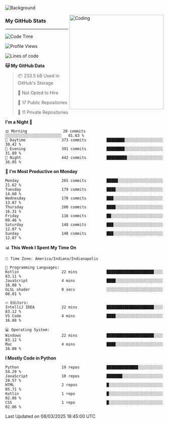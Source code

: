 ![Background](https://github.com/Nguyen-Noah/Nguyen-Noah/assets/112649680/f5d2296f-0508-400c-abcf-47c085708a2a)

<img align="right" alt="Coding" width="300" src="https://cdn.dribbble.com/users/1277312/screenshots/14733298/media/39b1045e593737587dd60e42c8422d1f.gif" >

### My GitHub Stats
---
<!--START_SECTION:waka-->
![Code Time](http://img.shields.io/badge/Code%20Time-483%20hrs%2033%20mins-blue)

![Profile Views](http://img.shields.io/badge/Profile%20Views-0-blue)

![Lines of code](https://img.shields.io/badge/From%20Hello%20World%20I%27ve%20Written-9.9%20million%20lines%20of%20code-blue)

**🐱 My GitHub Data** 

> 📦 233.5 kB Used in GitHub's Storage 
 > 
> 🚫 Not Opted to Hire
 > 
> 📜 17 Public Repositories 
 > 
> 🔑 11 Private Repositories 
 > 
**I'm a Night 🦉** 

```text
🌞 Morning                20 commits          ░░░░░░░░░░░░░░░░░░░░░░░░░   01.63 % 
🌆 Daytime                373 commits         ████████░░░░░░░░░░░░░░░░░   30.42 % 
🌃 Evening                391 commits         ████████░░░░░░░░░░░░░░░░░   31.89 % 
🌙 Night                  442 commits         █████████░░░░░░░░░░░░░░░░   36.05 % 
```
📅 **I'm Most Productive on Monday** 

```text
Monday                   265 commits         █████░░░░░░░░░░░░░░░░░░░░   21.62 % 
Tuesday                  179 commits         ████░░░░░░░░░░░░░░░░░░░░░   14.60 % 
Wednesday                170 commits         ███░░░░░░░░░░░░░░░░░░░░░░   13.87 % 
Thursday                 200 commits         ████░░░░░░░░░░░░░░░░░░░░░   16.31 % 
Friday                   116 commits         ██░░░░░░░░░░░░░░░░░░░░░░░   09.46 % 
Saturday                 148 commits         ███░░░░░░░░░░░░░░░░░░░░░░   12.07 % 
Sunday                   148 commits         ███░░░░░░░░░░░░░░░░░░░░░░   12.07 % 
```


📊 **This Week I Spent My Time On** 

```text
🕑︎ Time Zone: America/Indiana/Indianapolis

💬 Programming Languages: 
Kotlin                   22 mins             █████████████████████░░░░   83.11 % 
JavaScript               4 mins              ████░░░░░░░░░░░░░░░░░░░░░   16.88 % 
GLSL shader              0 secs              ░░░░░░░░░░░░░░░░░░░░░░░░░   00.01 % 

🔥 Editors: 
IntelliJ IDEA            22 mins             █████████████████████░░░░   83.12 % 
VS Code                  4 mins              ████░░░░░░░░░░░░░░░░░░░░░   16.88 % 

💻 Operating System: 
Windows                  22 mins             █████████████████████░░░░   83.12 % 
Mac                      4 mins              ████░░░░░░░░░░░░░░░░░░░░░   16.88 % 
```

**I Mostly Code in Python** 

```text
Python                   19 repos            ██████████████░░░░░░░░░░░   54.29 % 
JavaScript               10 repos            ███████░░░░░░░░░░░░░░░░░░   28.57 % 
HTML                     2 repos             █░░░░░░░░░░░░░░░░░░░░░░░░   05.71 % 
Kotlin                   1 repo              █░░░░░░░░░░░░░░░░░░░░░░░░   02.86 % 
CSS                      1 repo              █░░░░░░░░░░░░░░░░░░░░░░░░   02.86 % 
```




 Last Updated on 08/03/2025 18:45:00 UTC
<!--END_SECTION:waka-->

<!--
**Nguyen-Noah/Nguyen-Noah** is a ✨ _special_ ✨ repository because its `README.md` (this file) appears on your GitHub profile.

Here are some ideas to get you started:

- 🔭 I’m currently working on ...
- 🌱 I’m currently learning ...
- 👯 I’m looking to collaborate on ...
- 🤔 I’m looking for help with ...
- 💬 Ask me about ...
- 📫 How to reach me: ...
- 😄 Pronouns: ...
- ⚡ Fun fact: ...
-->
